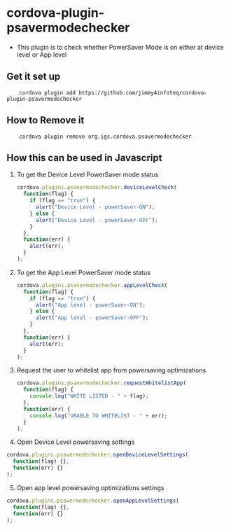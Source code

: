 # cordova-plugin-psavermodechecker

- This plugin is to check whether PowerSaver Mode is on either at device level or App level

## Get it set up

```
    cordova plugin add https://github.com/jimmy4infoteq/cordova-plugin-psavermodechecker
```

## How to Remove it

```
    cordova plugin remove org.igs.cordova.psavermodechecker
```

## How this can be used in Javascript

1. To get the Device Level PowerSaver mode status
   ```javascript
   cordova.plugins.psavermodechecker.deviceLevelCheck(
     function(flag) {
       if (flag == "true") {
         alert("Device Level - powerSaver-ON");
       } else {
         alert("Device Level - powerSaver-OFF");
       }
     },
     function(err) {
       alert(err);
     }
   );
   ```
2. To get the App Level PowerSaver mode status
   ```javascript
   cordova.plugins.psavermodechecker.appLevelCheck(
     function(flag) {
       if (flag == "true") {
         alert("App level - powerSaver-ON");
       } else {
         alert("App level - powerSaver-OFF");
       }
     },
     function(err) {
       alert(err);
     }
   );
   ```
3. Request the user to whitelist app from powersaving optimizations

   ```javascript
   cordova.plugins.psavermodechecker.requestWhitelistApp(
     function(flag) {
       console.log("WHITE LISTED - " + flag);
     },
     function(err) {
       console.log("UNABLE TO WHITELIST - " + err);
     }
   );
   ```

4. Open Device Level powersaving settings

```javascript
cordova.plugins.psavermodechecker.openDeviceLevelSettings(
  function(flag) {},
  function(err) {}
);
```

5. Open app level powersaving optimizations settings

```javascript
cordova.plugins.psavermodechecker.openAppLevelSettings(
  function(flag) {},
  function(err) {}
);
```
